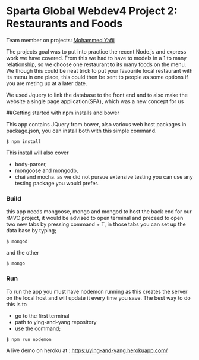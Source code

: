 # Sparta Global Webdev4 Project 2: Restaurants and Foods
Team member on projects:    [Mohammed Yafii](https://github.com/yafiimo/sg-notes)

The projects goal was to put into practice the recent Node.js and express work we have covered. From this we had to have to models in a 1 to many relationship, so we choose one restaurant to its many foods on the menu. We though this could be neat trick to put your favourite local restaurant with its menu in one place, this could then be sent to people as some options if you are meting up at a later date.

We used Jquery to link the database to the front end and to also make the website a single page application(SPA), which was a new concept for us

##Getting started with npm installs and bower



This app contains JQuery from bower, also various web host packages in package.json, you can install both with this simple command.



```
$ npm install

```

This install will also cover
- body-parser,
- mongoose and mongodb,
- chai and mocha.
  as we did not pursue  extensive testing you can use any testing package you would prefer.


### Build

this app needs mongoose, mongo and mongod to host the back end for our rMVC project, it would be advised to open terminal and preceed to open two new tabs by pressing command  + T, in those tabs you can set up the data base by typing;

```
$ mongod

```
and the other

```
$ mongo

```

### Run


To run the app you must have nodemon running as this creates the server on the local host and will update it every time you save. The best way to do this is to
- go to the first terminal
- path to ying-and-yang repository
- use the command;

```
$ npm run nodemon

```

A live demo on heroku at : https://ying-and-yang.herokuapp.com/
